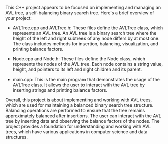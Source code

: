 This C++ project appears to be focused on implementing and managing an AVL tree, a self-balancing binary search tree. Here's a brief overview of your project:

-  AVLTree.cpp and AVLTree.h: These files define the AVLTree class, which represents an AVL tree. An AVL tree is a binary search tree where the height of the left and right subtrees of any node differs by at most one. The class includes methods for insertion, balancing, visualization, and printing balance factors.

-  Node.cpp and Node.h: These files define the Node class, which represents the nodes of the AVL tree. Each node contains a string value, height, and pointers to its left and right children and its parent.

-  main.cpp: This is the main program that demonstrates the usage of the AVLTree class. It allows the user to interact with the AVL tree by inserting strings and printing balance factors.

Overall, this project is about implementing and working with AVL trees, which are used for maintaining a balanced binary search tree structure. Balancing operations are performed to ensure that the tree remains approximately balanced after insertions. The user can interact with the AVL tree by inserting data and observing the balance factors of the nodes. The project provides a foundation for understanding and working with AVL trees, which have various applications in computer science and data structures.
